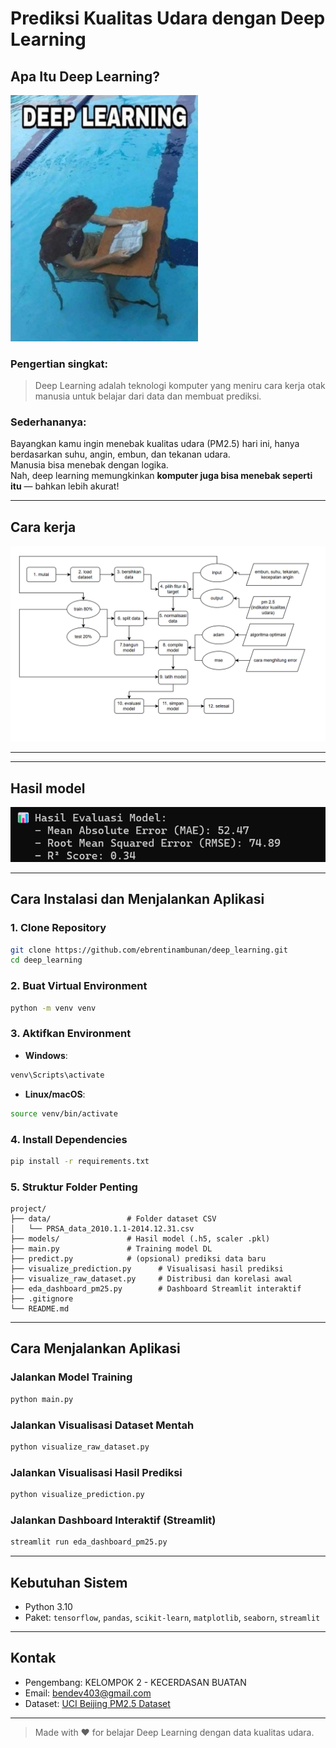# Prediksi Kualitas Udara dengan Deep Learning

## Apa Itu Deep Learning?
<img src="./src/assets/img/dl.jpeg" alt="Deep Learning" width="300">

### Pengertian singkat:
> Deep Learning adalah teknologi komputer yang meniru cara kerja otak manusia untuk belajar dari data dan membuat prediksi.

### Sederhananya:
Bayangkan kamu ingin menebak kualitas udara (PM2.5) hari ini, hanya berdasarkan suhu, angin, embun, dan tekanan udara.  
Manusia bisa menebak dengan logika.  
Nah, deep learning memungkinkan **komputer juga bisa menebak seperti itu** — bahkan lebih akurat!

---

## Cara kerja
![Alur Deep Learning](./src/assets/img/uml.png)

---

---

## Hasil model
![Alur Deep Learning](./src/assets/img/hasil.png)

---

## Cara Instalasi dan Menjalankan Aplikasi

### 1. Clone Repository
```bash
git clone https://github.com/ebrentinambunan/deep_learning.git
cd deep_learning
```

### 2. Buat Virtual Environment
```bash
python -m venv venv
```

### 3. Aktifkan Environment
- **Windows**:
```bash
venv\Scripts\activate
```
- **Linux/macOS**:
```bash
source venv/bin/activate
```

### 4. Install Dependencies
```bash
pip install -r requirements.txt
```

### 5. Struktur Folder Penting
```
project/
├── data/                 # Folder dataset CSV
│   └── PRSA_data_2010.1.1-2014.12.31.csv
├── models/               # Hasil model (.h5, scaler .pkl)
├── main.py               # Training model DL
├── predict.py            # (opsional) prediksi data baru
├── visualize_prediction.py      # Visualisasi hasil prediksi
├── visualize_raw_dataset.py     # Distribusi dan korelasi awal
├── eda_dashboard_pm25.py        # Dashboard Streamlit interaktif
├── .gitignore
└── README.md
```

---

## Cara Menjalankan Aplikasi

### Jalankan Model Training
```bash
python main.py
```

### Jalankan Visualisasi Dataset Mentah
```bash
python visualize_raw_dataset.py
```

### Jalankan Visualisasi Hasil Prediksi
```bash
python visualize_prediction.py
```

### Jalankan Dashboard Interaktif (Streamlit)
```bash
streamlit run eda_dashboard_pm25.py
```

---

## Kebutuhan Sistem
- Python 3.10
- Paket: `tensorflow`, `pandas`, `scikit-learn`, `matplotlib`, `seaborn`, `streamlit`

---

## Kontak
- Pengembang: KELOMPOK 2 - KECERDASAN BUATAN
- Email: bendev403@gmail.com
- Dataset: [UCI Beijing PM2.5 Dataset](https://archive.ics.uci.edu/dataset/381/beijing+pm2+5+data)

---

> Made with ❤️ for belajar Deep Learning dengan data kualitas udara.
